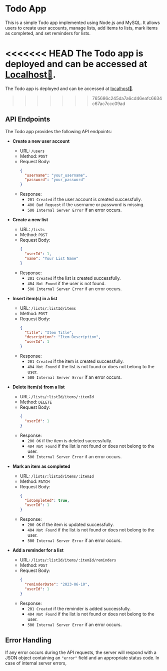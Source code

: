 # Todo App

This is a simple Todo app implemented using Node.js and MySQL. It allows users to create user accounts, manage lists, add items to lists, mark items as completed, and set reminders for lists.

<<<<<<< HEAD
The Todo app is deployed and can be accessed at [Localhost😬](localhost).
=======
The Todo app is deployed and can be accessed at [localhost😬](localhost).
>>>>>>> 765686c245da7a6cd46eafc6634c67ac7ccc09ad

## API Endpoints

The Todo app provides the following API endpoints:

- **Create a new user account**

  - URL: `/users`
  - Method: `POST`
  - Request Body:
    ```json
    {
      "username": "your_username",
      "password": "your_password"
    }
    ```
  - Response:
    - `201 Created` if the user account is created successfully.
    - `400 Bad Request` if the username or password is missing.
    - `500 Internal Server Error` if an error occurs.

- **Create a new list**

  - URL: `/lists`
  - Method: `POST`
  - Request Body:
    ```json
    {
      "userId": 1,
      "name": "Your List Name"
    }
    ```
  - Response:
    - `201 Created` if the list is created successfully.
    - `404 Not Found` if the user is not found.
    - `500 Internal Server Error` if an error occurs.

- **Insert item(s) in a list**

  - URL: `/lists/:listId/items`
  - Method: `POST`
  - Request Body:
    ```json
    {
      "title": "Item Title",
      "description": "Item Description",
      "userId": 1
    }
    ```
  - Response:
    - `201 Created` if the item is created successfully.
    - `404 Not Found` if the list is not found or does not belong to the user.
    - `500 Internal Server Error` if an error occurs.

- **Delete item(s) from a list**

  - URL: `/lists/:listId/items/:itemId`
  - Method: `DELETE`
  - Request Body:
    ```json
    {
      "userId": 1
    }
    ```
  - Response:
    - `200 OK` if the item is deleted successfully.
    - `404 Not Found` if the list is not found or does not belong to the user.
    - `500 Internal Server Error` if an error occurs.

- **Mark an item as completed**

  - URL: `/lists/:listId/items/:itemId`
  - Method: `PATCH`
  - Request Body:
    ```json
    {
      "isCompleted": true,
      "userId": 1
    }
    ```
  - Response:
    - `200 OK` if the item is updated successfully.
    - `404 Not Found` if the list is not found or does not belong to the user.
    - `500 Internal Server Error` if an error occurs.

- **Add a reminder for a list**
  - URL: `/lists/:listId/items/:itemId/reminders`
  - Method: `POST`
  - Request Body:
    ```json
    {
      "reminderDate": "2023-06-10",
      "userId": 1
    }
    ```
  - Response:
    - `201 Created` if the reminder is added successfully.
    - `404 Not Found` if the list is not found or does not belong to the user.
    - `500 Internal Server Error` if an error occurs.

## Error Handling

If any error occurs during the API requests, the server will respond with a JSON object containing an `"error"` field and an appropriate status code. In case of internal server errors,
